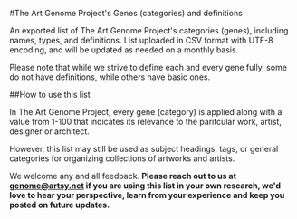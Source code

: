 #The Art Genome Project's Genes (categories) and definitions

An exported list of The Art Genome Project's categories (genes), including names, types, and definitions. List uploaded in CSV format with UTF-8 encoding, and will be updated as needed on a monthly basis.

Please note that while we strive to define each and every gene fully, some do not have definitions, while others have basic ones.

##How to use this list

In The Art Genome Project, every gene (category) is applied along with a value from 1-100 that indicates its relevance to the paritcular work, artist, designer or architect. 

However, this list may still be used as subject headings, tags, or general categories for organizing collections of artworks and artists.

We welcome any and all feedback. **Please reach out to us at genome@artsy.net if you are using this list in your own research, we'd love to hear your perspective, learn from  your experience and keep you posted on future updates.**
